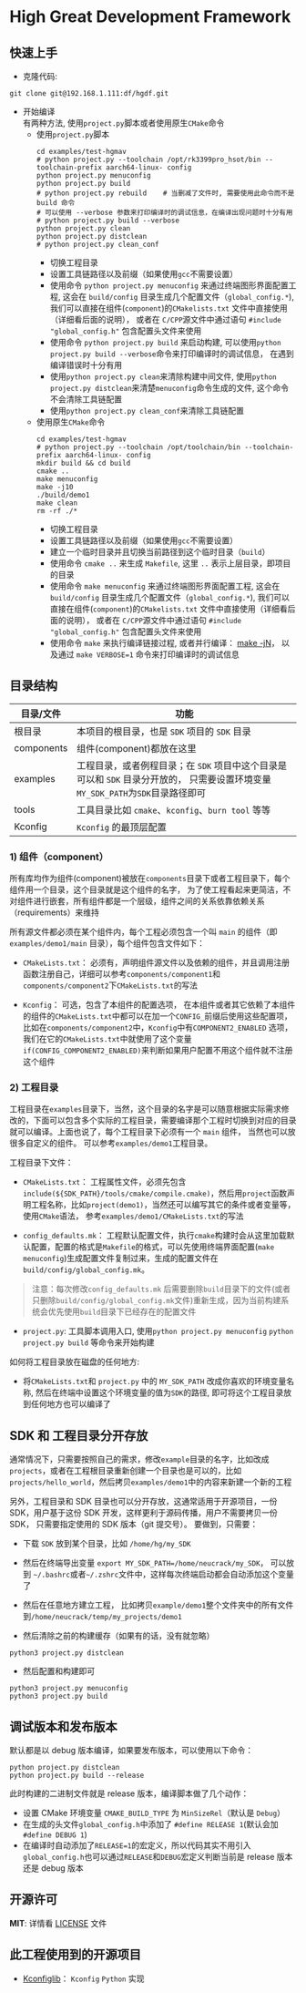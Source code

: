 High Great Development Framework
===================

## 快速上手

* 克隆代码:
```
git clone git@192.168.1.111:df/hgdf.git
```

* 开始编译</br>有两种方法, 使用`project.py`脚本或者使用原生`CMake`命令
  * 使用`project.py`脚本
    ```
    cd examples/test-hgmav
    # python project.py --toolchain /opt/rk3399pro_hsot/bin --toolchain-prefix aarch64-linux- config
    python project.py menuconfig
    python project.py build
    # python project.py rebuild    # 当删减了文件时, 需要使用此命令而不是 build 命令
    # 可以使用 --verbose 参数来打印编译时的调试信息，在编译出现问题时十分有用
    # python project.py build --verbose
    python project.py clean
    python project.py distclean
    # python project.py clean_conf
    ```
    * 切换工程目录
    * 设置工具链路径以及前缀（如果使用`gcc`不需要设置）
    * 使用命令 `python project.py menuconfig` 来通过终端图形界面配置工程, 这会在 `build/config` 目录生成几个配置文件（`global_config.*`), 我们可以直接在组件(`component`)的`CMakelists.txt` 文件中直接使用（详细看后面的说明）， 或者在 `C/CPP`源文件中通过语句 `#include "global_config.h"` 包含配置头文件来使用
    * 使用命令 `python project.py build` 来启动构建, 可以使用`python project.py build --verbose`命令来打印编译时的调试信息， 在遇到编译错误时十分有用
    * 使用`python project.py clean`来清除构建中间文件, 使用`python project.py distclean`来清楚`menuconfig`命令生成的文件, 这个命令不会清除工具链配置
    * 使用`python project.py clean_conf`来清除工具链配置
  * 使用原生`CMake`命令
    ```
    cd examples/test-hgmav
    # python project.py --toolchain /opt/toolchain/bin --toolchain-prefix aarch64-linux- config
    mkdir build && cd build
    cmake ..
    make menuconfig
    make -j10
    ./build/demo1
    make clean
    rm -rf ./*
    ```
    * 切换工程目录
    * 设置工具链路径以及前缀（如果使用`gcc`不需要设置）
    * 建立一个临时目录并且切换当前路径到这个临时目录（`build`）
    * 使用命令 `cmake ..` 来生成 `Makefile`, 这里 `..` 表示上层目录，即项目的目录
    * 使用命令 `make menuconfig` 来通过终端图形界面配置工程, 这会在 `build/config` 目录生成几个配置文件（`global_config.*`), 我们可以直接在组件(`component`)的`CMakelists.txt` 文件中直接使用（详细看后面的说明）， 或者在 `C/CPP`源文件中通过语句 `#include "global_config.h"` 包含配置头文件来使用
    * 使用命令 `make` 来执行编译链接过程, 或者并行编译： [make -jN](http://www.gnu.org/software/make/manual/make.html#Parallel)， 以及通过 `make VERBOSE=1` 命令来打印编译时的调试信息


## 目录结构

| 目录/文件       | 功能 |
| -------------- | -------- |
| 根目录          | 本项目的根目录，也是 `SDK` 项目的 `SDK` 目录|
| components     | 组件(component)都放在这里 |
| examples       | 工程目录，或者例程目录；在 `SDK` 项目中这个目录是可以和 `SDK` 目录分开放的， 只需要设置环境变量`MY_SDK_PATH`为`SDK`目录路径即可 |
| tools          | 工具目录比如 `cmake`、`kconfig`、`burn tool` 等等 |
| Kconfig        | `Kconfig` 的最顶层配置 |

### 1) 组件（component）

所有库均作为组件(component)被放在`components`目录下或者工程目录下，每个组件用一个目录，这个目录就是这个组件的名字， 为了使工程看起来更简洁，不对组件进行嵌套，所有组件都是一个层级，组件之间的关系依靠依赖关系（requirements）来维持

所有源文件都必须在某个组件内，每个工程必须包含一个叫 `main` 的组件（即`examples/demo1/main` 目录），每个组件包含文件如下：

* `CMakeLists.txt`： 必须有，声明组件源文件以及依赖的组件，并且调用注册函数注册自己，详细可以参考`components/component1`和`components/component2`下`CMakeLists.txt`的写法

* `Kconfig`： 可选，包含了本组件的配置选项， 在本组件或者其它依赖了本组件的组件的`CMakeLists.txt`中都可以在加一个`CONFIG_`前缀后使用这些配置项，比如在`components/component2`中，`Kconfig`中有`COMPONENT2_ENABLED` 选项，我们在它的`CMakeLists.txt`中就使用了这个变量`if(CONFIG_COMPONENT2_ENABLED)`来判断如果用户配置不用这个组件就不注册这个组件

### 2) 工程目录

工程目录在`examples`目录下，当然，这个目录的名字是可以随意根据实际需求修改的，下面可以包含多个实际的工程目录，需要编译那个工程时切换到对应的目录就可以编译。上面也说了，每个工程目录下必须有一个 `main` 组件， 当然也可以放很多自定义的组件。 可以参考`examples/demo1`工程目录。

工程目录下文件：

* `CMakeLists.txt`： 工程属性文件，必须先包含`include(${SDK_PATH}/tools/cmake/compile.cmake)`，然后用`project`函数声明工程名称，比如`project(demo1)`，当然还可以编写其它的条件或者变量等，使用`CMake`语法， 参考`examples/demo1/CMakeLists.txt`的写法

* `config_defaults.mk`： 工程默认配置文件，执行`cmake`构建时会从这里加载默认配置，配置的格式是`Makefile`的格式，可以先使用终端界面配置(`make menuconfig`)生成配置文件复制过来，生成的配置文件在`build/config/global_config.mk`。
> 注意：每次修改`config_defaults.mk` 后需要删除`build`目录下的文件(或者只删除`build/config/global_config.mk`文件)重新生成，因为当前构建系统会优先使用`build`目录下已经存在的配置文件

* `project.py`: 工具脚本调用入口, 使用`python project.py menuconfig` `python project.py build` 等命令来开始构建

如何将工程目录放在磁盘的任何地方: 

* 将`CMakeLists.txt`和 `project.py` 中的 `MY_SDK_PATH` 改成你喜欢的环境变量名称, 然后在终端中设置这个环境变量的值为`SDK`的路径, 即可将这个工程目录放到任何地方也可以编译了

## SDK 和 工程目录分开存放

通常情况下，只需要按照自己的需求，修改`example`目录的名字，比如改成`projects`，或者在工程根目录重新创建一个目录也是可以的，比如`projects/hello_world`，然后拷贝`examples/demo1`中的内容来新建一个新的工程

另外，工程目录和 SDK 目录也可以分开存放，这通常适用于开源项目，一份SDK，用户基于这份 SDK 开发，这样更利于源码传播，用户不需要拷贝一份 SDK， 只需要指定使用的 SDK 版本（git 提交号）。
要做到，只需要：

* 下载 `SDK` 放到某个目录，比如 `/home/hg/my_SDK`

* 然后在终端导出变量 `export MY_SDK_PATH=/home/neucrack/my_SDK`， 可以放到 `~/.bashrc`或者`~/.zshrc`文件中，这样每次终端启动都会自动添加这个变量了
* 然后在任意地方建立工程， 比如拷贝`example/demo1`整个文件夹中的所有文件到`/home/neucrack/temp/my_projects/demo1`
* 然后清除之前的构建缓存（如果有的话，没有就忽略）
```
python3 project.py distclean
```
* 然后配置和构建即可
```
python3 project.py menuconfig
python3 project.py build
```

## 调试版本和发布版本

默认都是以 debug 版本编译，如果要发布版本，可以使用以下命令：
```shell
python project.py distclean
python project.py build --release
```

此时构建的二进制文件就是 release 版本，编译脚本做了几个动作：
* 设置 CMake 环境变量 `CMAKE_BUILD_TYPE` 为 `MinSizeRel`（默认是 `Debug`）
* 在生成的头文件`global_config.h`中添加了 `#define RELEASE 1`(默认会加`#define DEBUG 1`)
* 在编译时自动添加了`RELEASE=1`的宏定义，所以代码其实不用引入`global_config.h`也可以通过`RELEASE`和`DEBUG`宏定义判断当前是 release 版本还是 debug 版本


## 开源许可

**MIT**: 详情看 [LICENSE](./LICENSE) 文件

## 此工程使用到的开源项目

* [Kconfiglib](https://github.com/ulfalizer/Kconfiglib)： `Kconfig` `Python` 实现


